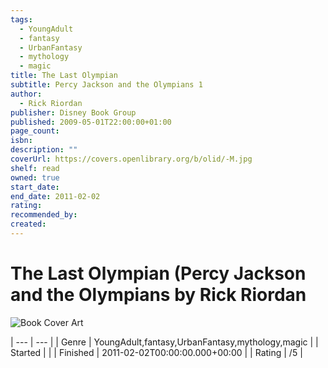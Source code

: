 ```yaml
---
tags:
  - YoungAdult
  - fantasy
  - UrbanFantasy
  - mythology
  - magic
title: The Last Olympian
subtitle: Percy Jackson and the Olympians 1
author:
  - Rick Riordan
publisher: Disney Book Group
published: 2009-05-01T22:00:00+01:00
page_count: 
isbn: 
description: ""
coverUrl: https://covers.openlibrary.org/b/olid/-M.jpg
shelf: read
owned: true
start_date: 
end_date: 2011-02-02
rating: 
recommended_by: 
created: 
---
```


# The Last Olympian (Percy Jackson and the Olympians by Rick Riordan

![Book Cover Art](https://covers.openlibrary.org/b/olid/-M.jpg)


| --- | --- |
| Genre | YoungAdult,fantasy,UrbanFantasy,mythology,magic |
| Started |  |
| Finished | 2011-02-02T00:00:00.000+00:00 |
| Rating | /5 |

